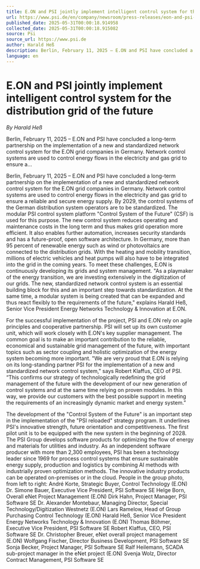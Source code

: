 ```yaml
---
title: E.ON and PSI jointly implement intelligent control system for the distribution grid of the future
url: https://www.psi.de/en/company/newsroom/press-releases/eon-and-psi-jointly-implement-intelligent-control-system-for-the-distribution-grid-of-the-future
published_date: 2025-05-31T00:00:18.914958
collected_date: 2025-05-31T00:00:18.915082
source: Psi
source_url: https://www.psi.de
author: Harald Heß
description: Berlin, February 11, 2025 – E.ON and PSI have concluded a long-term partnership on the implementation of a new and standardized network control system for the E.ON grid companies in Germany. Network control systems are used to control energy flows in the electricity and gas grid to ensure a...
language: en
---
```


# E.ON and PSI jointly implement intelligent control system for the distribution grid of the future

*By Harald Heß*

Berlin, February 11, 2025 – E.ON and PSI have concluded a long-term partnership on the implementation of a new and standardized network control system for the E.ON grid companies in Germany. Network control systems are used to control energy flows in the electricity and gas grid to ensure a...

Berlin, February 11, 2025 – E.ON and PSI have concluded a long-term partnership on the implementation of a new and standardized network control system for the E.ON grid companies in Germany. Network control systems are used to control energy flows in the electricity and gas grid to ensure a reliable and secure energy supply. By 2029, the control systems of the German distribution system operators are to be standardized. The modular PSI control system platform "Control System of the Future" (CSF) is used for this purpose. The new control system reduces operating and maintenance costs in the long term and thus makes grid operation more efficient. It also enables further automation, increases security standards and has a future-proof, open software architecture. 
 In Germany, more than 95 percent of renewable energy such as wind or photovoltaics are connected to the distribution grids. With the heating and mobility transition, millions of electric vehicles and heat pumps will also have to be integrated into the grid in the coming years. To meet these challenges, E.ON is continuously developing its grids and system management. 
 "As a playmaker of the energy transition, we are investing extensively in the digitization of our grids. The new, standardized network control system is an essential building block for this and an important step towards standardization. At the same time, a modular system is being created that can be expanded and thus react flexibly to the requirements of the future," explains Harald Heß, Senior Vice President Energy Networks Technology &amp; Innovation at E.ON. 
 
 For the successful implementation of the project, PSI and E.ON rely on agile principles and cooperative partnership. PSI will set up its own customer unit, which will work closely with E.ON's key supplier management. The common goal is to make an important contribution to the reliable, economical and sustainable grid management of the future, with important topics such as sector coupling and holistic optimization of the energy system becoming more important. 
 "We are very proud that E.ON is relying on its long-standing partner PSI for the implementation of a new and standardized network control system," says Robert Klaffus, CEO of PSI. “This confirms our strategy of technologically redefining the grid management of the future with the development of our new generation of control systems and at the same time relying on proven modules. In this way, we provide our customers with the best possible support in meeting the requirements of an increasingly dynamic market and energy system.” 
 
 The development of the "Control System of the Future" is an important step in the implementation of the "PSI reloaded" strategy program. It underlines PSI's innovative strength, future orientation and competitiveness. The first pilot unit is to be equipped with the new system in the beginning of 2028. 
 The PSI Group develops software products for optimizing the flow of energy and materials for utilities and industry. As an independent software producer with more than 2,300 employees, PSI has been a technology leader since 1969 for process control systems that ensure sustainable energy supply, production and logistics by combining AI methods with industrially proven optimization methods. The innovative industry products can be operated on-premises or in the cloud. 
 People in the group photo, from left to right: André Korte, Strategic Buyer, Control Technology (E.ON) Dr. Simone Bauer, Executive Vice President, PSI Software SE Helge Born, Overall eNet Project Management (E.ON) Dirk Hahn, Project Manager, PSI Software SE Dr. Alexander Montebaur, Managing Director, Special Technology/Digitization Westnetz (E.ON) Lars Ramelow, Head of Group Purchasing Control Technology (E.ON) Harald Heß, Senior Vice President Energy Networks Technology &amp; Innovation (E.ON) Thomas Böhmer, Executive Vice President, PSI Software SE Robert Klaffus, CEO, PSI Software SE Dr. Christopher Breuer, eNet overall project management (E.ON) Wolfgang Fischer, Director Business Development, PSI Software SE Sonja Becker, Project Manager, PSI Software SE Ralf Heilemann, SCADA sub-project manager in the eNet project (E.ON) Svenja Wolz, Director Contract Management, PSI Software SE